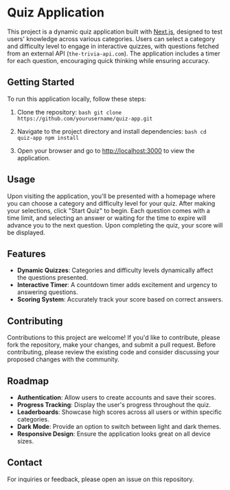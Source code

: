 # Quiz Application

This project is a dynamic quiz application built with [Next.js](https://nextjs.org/), designed to test users' knowledge across various categories. Users can select a category and difficulty level to engage in interactive quizzes, with questions fetched from an external API (`the-trivia-api.com`). The application includes a timer for each question, encouraging quick thinking while ensuring accuracy.

## Getting Started

To run this application locally, follow these steps:

1. Clone the repository:
```bash git clone https://github.com/yourusername/quiz-app.git```

2. Navigate to the project directory and install dependencies:
```bash cd quiz-app npm install```
4. Open your browser and go to [http://localhost:3000](http://localhost:3000) to view the application.

## Usage

Upon visiting the application, you'll be presented with a homepage where you can choose a category and difficulty level for your quiz. After making your selections, click "Start Quiz" to begin. Each question comes with a time limit, and selecting an answer or waiting for the time to expire will advance you to the next question. Upon completing the quiz, your score will be displayed.

## Features

- **Dynamic Quizzes**: Categories and difficulty levels dynamically affect the questions presented.
- **Interactive Timer**: A countdown timer adds excitement and urgency to answering questions.
- **Scoring System**: Accurately track your score based on correct answers.

## Contributing

Contributions to this project are welcome! If you'd like to contribute, please fork the repository, make your changes, and submit a pull request. Before contributing, please review the existing code and consider discussing your proposed changes with the community.

## Roadmap

- **Authentication**: Allow users to create accounts and save their scores.
- **Progress Tracking**: Display the user's progress throughout the quiz.
- **Leaderboards**: Showcase high scores across all users or within specific categories.
- **Dark Mode**: Provide an option to switch between light and dark themes.
- **Responsive Design**: Ensure the application looks great on all device sizes.


## Contact

For inquiries or feedback, please open an issue on this repository.

